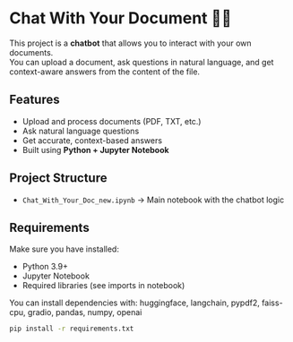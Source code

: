 # Chat With Your Document 📄💬

This project is a **chatbot** that allows you to interact with your own documents.  
You can upload a document, ask questions in natural language, and get context-aware answers from the content of the file.

##  Features
- Upload and process documents (PDF, TXT, etc.)
- Ask natural language questions
- Get accurate, context-based answers
- Built using **Python + Jupyter Notebook**

##  Project Structure
- `Chat_With_Your_Doc_new.ipynb` → Main notebook with the chatbot logic

##  Requirements
Make sure you have installed:
- Python 3.9+
- Jupyter Notebook
- Required libraries (see imports in notebook)

You can install dependencies with: huggingface, langchain, pypdf2, faiss-cpu, gradio, pandas, numpy, openai
```bash
pip install -r requirements.txt
